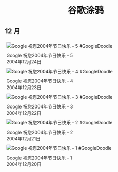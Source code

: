 
<h1 align="center"> 谷歌涂鸦 </h1>




## 12 月

<div class="image">


<img src="" alt="Google 祝您2004年节日快乐 - 5 #GoogleDoodle" style="margin: 5px"/>
<div class="info" style="font-size: 14px; color:#333333; margin:5px"><div class="title">Google 祝您2004年节日快乐 - 5</div><div class="date">2004年12月24日</div></div>

<img src="" alt="Google 祝您2004年节日快乐 - 4 #GoogleDoodle" style="margin: 5px"/>
<div class="info" style="font-size: 14px; color:#333333; margin:5px"><div class="title">Google 祝您2004年节日快乐 - 4</div><div class="date">2004年12月23日</div></div>

<img src="" alt="Google 祝您2004年节日快乐 - 3 #GoogleDoodle" style="margin: 5px"/>
<div class="info" style="font-size: 14px; color:#333333; margin:5px"><div class="title">Google 祝您2004年节日快乐 - 3</div><div class="date">2004年12月22日</div></div>

<img src="" alt="Google 祝您2004年节日快乐 - 2 #GoogleDoodle" style="margin: 5px"/>
<div class="info" style="font-size: 14px; color:#333333; margin:5px"><div class="title">Google 祝您2004年节日快乐 - 2</div><div class="date">2004年12月21日</div></div>

<img src="" alt="Google 祝您2004年节日快乐 - 1 #GoogleDoodle" style="margin: 5px"/>
<div class="info" style="font-size: 14px; color:#333333; margin:5px"><div class="title">Google 祝您2004年节日快乐 - 1</div><div class="date">2004年12月20日</div></div>

</div>









